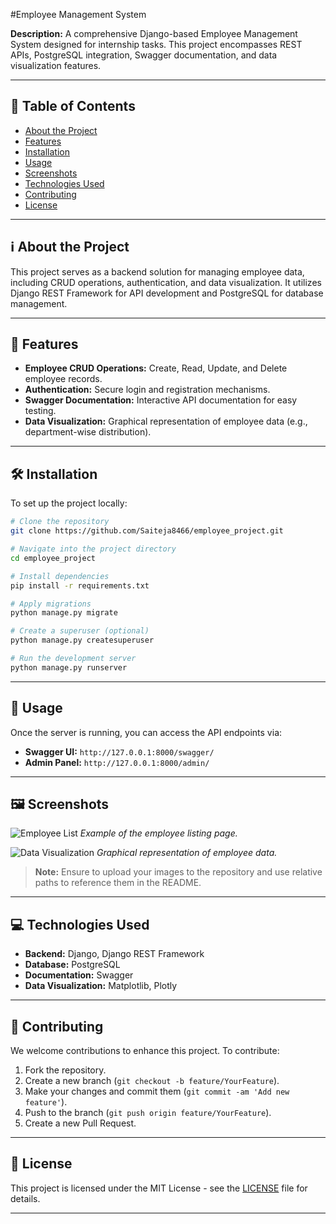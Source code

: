 #Employee Management System

**Description:**
A comprehensive Django-based Employee Management System designed for internship tasks. This project encompasses REST APIs, PostgreSQL integration, Swagger documentation, and data visualization features.

---

## 📌 Table of Contents

* [About the Project](#about-the-project)
* [Features](#features)
* [Installation](#installation)
* [Usage](#usage)
* [Screenshots](#screenshots)
* [Technologies Used](#technologies-used)
* [Contributing](#contributing)
* [License](#license)

---

## ℹ️ About the Project

This project serves as a backend solution for managing employee data, including CRUD operations, authentication, and data visualization. It utilizes Django REST Framework for API development and PostgreSQL for database management.

---

## 🚀 Features

* **Employee CRUD Operations:** Create, Read, Update, and Delete employee records.
* **Authentication:** Secure login and registration mechanisms.
* **Swagger Documentation:** Interactive API documentation for easy testing.
* **Data Visualization:** Graphical representation of employee data (e.g., department-wise distribution).

---

## 🛠️ Installation

To set up the project locally:

```bash
# Clone the repository
git clone https://github.com/Saiteja8466/employee_project.git

# Navigate into the project directory
cd employee_project

# Install dependencies
pip install -r requirements.txt

# Apply migrations
python manage.py migrate

# Create a superuser (optional)
python manage.py createsuperuser

# Run the development server
python manage.py runserver
```

---

## 🧪 Usage

Once the server is running, you can access the API endpoints via:

* **Swagger UI:** `http://127.0.0.1:8000/swagger/`
* **Admin Panel:** `http://127.0.0.1:8000/admin/`

---

## 🖼️ Screenshots

![Employee List](images/employee_list.png)
*Example of the employee listing page.*

![Data Visualization](images/data_viz.png)
*Graphical representation of employee data.*

> **Note:** Ensure to upload your images to the repository and use relative paths to reference them in the README.

---

## 💻 Technologies Used

* **Backend:** Django, Django REST Framework
* **Database:** PostgreSQL
* **Documentation:** Swagger
* **Data Visualization:** Matplotlib, Plotly

---

## 🤝 Contributing

We welcome contributions to enhance this project. To contribute:

1. Fork the repository.
2. Create a new branch (`git checkout -b feature/YourFeature`).
3. Make your changes and commit them (`git commit -am 'Add new feature'`).
4. Push to the branch (`git push origin feature/YourFeature`).
5. Create a new Pull Request.

---

## 📄 License

This project is licensed under the MIT License - see the [LICENSE](LICENSE) file for details.

---

